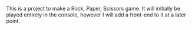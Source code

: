 This is a project to make a Rock, Paper, Scissors game. It will initially be played entirely in the console, however I will add a front-end to it at a later point.